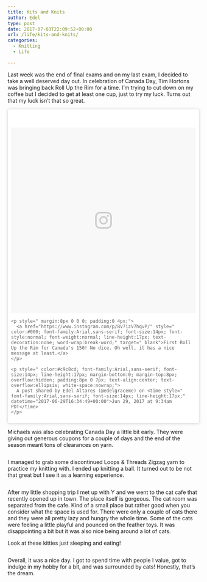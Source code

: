 ```yaml
---
title: Kits and Knits
author: Edel
type: post
date: 2017-07-03T22:09:52+00:00
url: /life/kits-and-knits/
categories:
  - Knitting
  - Life

---
```

Last week was the end of final exams and on my last exam, I decided to take a well deserved day out. In celebration of Canada Day, Tim Hortons was bringing back Roll Up the Rim for a time. I&#8217;m trying to cut down on my coffee but I decided to get at least one cup, just to try my luck. Turns out that my luck isn&#8217;t that so great.

<blockquote class="instagram-media" data-instgrm-captioned data-instgrm-version="7" style=" background:#FFF; border:0; border-radius:3px; box-shadow:0 0 1px 0 rgba(0,0,0,0.5),0 1px 10px 0 rgba(0,0,0,0.15); margin: 1px; max-width:658px; padding:0; width:99.375%; width:-webkit-calc(100% - 2px); width:calc(100% - 2px);">
  <div style="padding:8px;">
    <div style=" background:#F8F8F8; line-height:0; margin-top:40px; padding:50.0% 0; text-align:center; width:100%;">
      <div style=" background:url(data:image/png;base64,iVBORw0KGgoAAAANSUhEUgAAACwAAAAsCAMAAAApWqozAAAABGdBTUEAALGPC/xhBQAAAAFzUkdCAK7OHOkAAAAMUExURczMzPf399fX1+bm5mzY9AMAAADiSURBVDjLvZXbEsMgCES5/P8/t9FuRVCRmU73JWlzosgSIIZURCjo/ad+EQJJB4Hv8BFt+IDpQoCx1wjOSBFhh2XssxEIYn3ulI/6MNReE07UIWJEv8UEOWDS88LY97kqyTliJKKtuYBbruAyVh5wOHiXmpi5we58Ek028czwyuQdLKPG1Bkb4NnM+VeAnfHqn1k4+GPT6uGQcvu2h2OVuIf/gWUFyy8OWEpdyZSa3aVCqpVoVvzZZ2VTnn2wU8qzVjDDetO90GSy9mVLqtgYSy231MxrY6I2gGqjrTY0L8fxCxfCBbhWrsYYAAAAAElFTkSuQmCC); display:block; height:44px; margin:0 auto -44px; position:relative; top:-22px; width:44px;">
      </div>
    </div>
    
    <p style=" margin:8px 0 0 0; padding:0 4px;">
      <a href="https://www.instagram.com/p/BV7izV7hqvP/" style=" color:#000; font-family:Arial,sans-serif; font-size:14px; font-style:normal; font-weight:normal; line-height:17px; text-decoration:none; word-wrap:break-word;" target="_blank">First Roll Up the Rim for Canada's 150! No dice. Oh well, it has a nice message at least.</a>
    </p>
    
    <p style=" color:#c9c8cd; font-family:Arial,sans-serif; font-size:14px; line-height:17px; margin-bottom:0; margin-top:8px; overflow:hidden; padding:8px 0 7px; text-align:center; text-overflow:ellipsis; white-space:nowrap;">
      A post shared by Edel Altares (@edelgraceme) on <time style=" font-family:Arial,sans-serif; font-size:14px; line-height:17px;" datetime="2017-06-29T16:34:49+00:00">Jun 29, 2017 at 9:34am PDT</time>
    </p>
  </div>
</blockquote>



Michaels was also celebrating Canada Day a little bit early. They were giving out generous coupons for a couple of days and the end of the season meant tons of clearances on yarn.

<img data-attachment-id="514" data-permalink="http://edelgrace.me/blog/life/kits-and-knits/attachment/20170629_112942/" data-orig-file="https://i0.wp.com/edelgrace.me/blog/wp-content/uploads/2017/07/20170629_112942.jpg?fit=3264%2C1836" data-orig-size="3264,1836" data-comments-opened="1" data-image-meta="{&quot;aperture&quot;:&quot;2.4&quot;,&quot;credit&quot;:&quot;&quot;,&quot;camera&quot;:&quot;LG-K210&quot;,&quot;caption&quot;:&quot;&quot;,&quot;created_timestamp&quot;:&quot;1498735781&quot;,&quot;copyright&quot;:&quot;&quot;,&quot;focal_length&quot;:&quot;3.18&quot;,&quot;iso&quot;:&quot;50&quot;,&quot;shutter_speed&quot;:&quot;0.0018348623853211&quot;,&quot;title&quot;:&quot;&quot;,&quot;orientation&quot;:&quot;1&quot;}" data-image-title="20170629_112942" data-image-description="" data-medium-file="https://i0.wp.com/edelgrace.me/blog/wp-content/uploads/2017/07/20170629_112942.jpg?fit=300%2C169" data-large-file="https://i0.wp.com/edelgrace.me/blog/wp-content/uploads/2017/07/20170629_112942.jpg?fit=663%2C373" src="https://i0.wp.com/edelgrace.me/blog/wp-content/uploads/2017/07/20170629_112942.jpg?resize=663%2C373" alt="" class="aligncenter size-large wp-image-514" srcset="https://i0.wp.com/edelgrace.me/blog/wp-content/uploads/2017/07/20170629_112942.jpg?resize=1024%2C576 1024w, https://i0.wp.com/edelgrace.me/blog/wp-content/uploads/2017/07/20170629_112942.jpg?resize=300%2C169 300w, https://i0.wp.com/edelgrace.me/blog/wp-content/uploads/2017/07/20170629_112942.jpg?resize=768%2C432 768w, https://i0.wp.com/edelgrace.me/blog/wp-content/uploads/2017/07/20170629_112942.jpg?resize=982%2C552 982w, https://i0.wp.com/edelgrace.me/blog/wp-content/uploads/2017/07/20170629_112942.jpg?resize=400%2C225 400w, https://i0.wp.com/edelgrace.me/blog/wp-content/uploads/2017/07/20170629_112942.jpg?w=1326 1326w, https://i0.wp.com/edelgrace.me/blog/wp-content/uploads/2017/07/20170629_112942.jpg?w=1989 1989w" sizes="(max-width: 663px) 100vw, 663px" data-recalc-dims="1" />

I managed to grab some discontinued Loops & Threads Zigzag yarn to practice my knitting with. I ended up knitting a ball. It turned out to be not that great but I see it as a learning experience.

<img data-attachment-id="515" data-permalink="http://edelgrace.me/blog/life/kits-and-knits/attachment/20170629_225216/" data-orig-file="https://i1.wp.com/edelgrace.me/blog/wp-content/uploads/2017/07/20170629_225216.jpg?fit=3264%2C1836" data-orig-size="3264,1836" data-comments-opened="1" data-image-meta="{&quot;aperture&quot;:&quot;2.4&quot;,&quot;credit&quot;:&quot;&quot;,&quot;camera&quot;:&quot;LG-K210&quot;,&quot;caption&quot;:&quot;&quot;,&quot;created_timestamp&quot;:&quot;1498776736&quot;,&quot;copyright&quot;:&quot;&quot;,&quot;focal_length&quot;:&quot;3.18&quot;,&quot;iso&quot;:&quot;350&quot;,&quot;shutter_speed&quot;:&quot;0.05&quot;,&quot;title&quot;:&quot;&quot;,&quot;orientation&quot;:&quot;1&quot;}" data-image-title="20170629_225216" data-image-description="" data-medium-file="https://i1.wp.com/edelgrace.me/blog/wp-content/uploads/2017/07/20170629_225216.jpg?fit=300%2C169" data-large-file="https://i1.wp.com/edelgrace.me/blog/wp-content/uploads/2017/07/20170629_225216.jpg?fit=663%2C373" src="https://i1.wp.com/edelgrace.me/blog/wp-content/uploads/2017/07/20170629_225216.jpg?resize=663%2C373" alt="" class="aligncenter size-large wp-image-515" srcset="https://i1.wp.com/edelgrace.me/blog/wp-content/uploads/2017/07/20170629_225216.jpg?resize=1024%2C576 1024w, https://i1.wp.com/edelgrace.me/blog/wp-content/uploads/2017/07/20170629_225216.jpg?resize=300%2C169 300w, https://i1.wp.com/edelgrace.me/blog/wp-content/uploads/2017/07/20170629_225216.jpg?resize=768%2C432 768w, https://i1.wp.com/edelgrace.me/blog/wp-content/uploads/2017/07/20170629_225216.jpg?resize=982%2C552 982w, https://i1.wp.com/edelgrace.me/blog/wp-content/uploads/2017/07/20170629_225216.jpg?resize=400%2C225 400w, https://i1.wp.com/edelgrace.me/blog/wp-content/uploads/2017/07/20170629_225216.jpg?w=1326 1326w, https://i1.wp.com/edelgrace.me/blog/wp-content/uploads/2017/07/20170629_225216.jpg?w=1989 1989w" sizes="(max-width: 663px) 100vw, 663px" data-recalc-dims="1" />

After my little shopping trip I met up with Y and we went to the cat cafe that recently opened up in town. The place itself is gorgeous. The cat room was separated from the cafe. Kind of a small place but rather good when you consider what the space is used for. There were only a couple of cats there and they were all pretty lazy and hungry the whole time. Some of the cats were feeling a little playful and pounced on the feather toys. It was disappointing a bit but it was also nice being around a lot of cats.

Look at these kitties just sleeping and eating!

<img data-attachment-id="518" data-permalink="http://edelgrace.me/blog/life/kits-and-knits/attachment/kitties/" data-orig-file="https://i1.wp.com/edelgrace.me/blog/wp-content/uploads/2017/07/kitties.png?fit=1000%2C889" data-orig-size="1000,889" data-comments-opened="1" data-image-meta="{&quot;aperture&quot;:&quot;0&quot;,&quot;credit&quot;:&quot;&quot;,&quot;camera&quot;:&quot;&quot;,&quot;caption&quot;:&quot;&quot;,&quot;created_timestamp&quot;:&quot;0&quot;,&quot;copyright&quot;:&quot;&quot;,&quot;focal_length&quot;:&quot;0&quot;,&quot;iso&quot;:&quot;0&quot;,&quot;shutter_speed&quot;:&quot;0&quot;,&quot;title&quot;:&quot;&quot;,&quot;orientation&quot;:&quot;0&quot;}" data-image-title="kitties" data-image-description="" data-medium-file="https://i1.wp.com/edelgrace.me/blog/wp-content/uploads/2017/07/kitties.png?fit=300%2C267" data-large-file="https://i1.wp.com/edelgrace.me/blog/wp-content/uploads/2017/07/kitties.png?fit=663%2C589" src="https://i1.wp.com/edelgrace.me/blog/wp-content/uploads/2017/07/kitties.png?resize=663%2C589" alt="" class="aligncenter size-full wp-image-518" srcset="https://i1.wp.com/edelgrace.me/blog/wp-content/uploads/2017/07/kitties.png?w=1000 1000w, https://i1.wp.com/edelgrace.me/blog/wp-content/uploads/2017/07/kitties.png?resize=300%2C267 300w, https://i1.wp.com/edelgrace.me/blog/wp-content/uploads/2017/07/kitties.png?resize=768%2C683 768w, https://i1.wp.com/edelgrace.me/blog/wp-content/uploads/2017/07/kitties.png?resize=982%2C873 982w, https://i1.wp.com/edelgrace.me/blog/wp-content/uploads/2017/07/kitties.png?resize=400%2C356 400w" sizes="(max-width: 663px) 100vw, 663px" data-recalc-dims="1" />

Overall, it was a nice day. I got to spend time with people I value, got to indulge in my hobby for a bit, and was surrounded by cats! Honestly, that&#8217;s the dream.